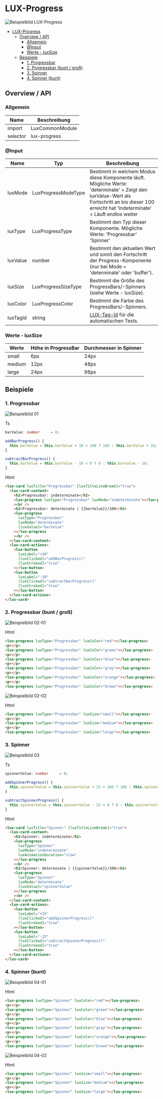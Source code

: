 # LUX-Progress

![Beispielbild LUX-Progress](https://raw.githubusercontent.com/wiki/IHK-GfI/lux-components/Versions/v16/lux‐progress-v16-img.png)

- [LUX-Progress](#lux-progress)
  - [Overview / API](#overview--api)
    - [Allgemein](#allgemein)
    - [@Input](#input)
    - [Werte - luxSize](#werte---luxsize)
  - [Beispiele](#beispiele)
    - [1. Progressbar](#1-progressbar)
    - [2. Progressbar (bunt / groß)](#2-progressbar-bunt--groß)
    - [3. Spinner](#3-spinner)
    - [4. Spinner (bunt)](#4-spinner-bunt)

## Overview / API

### Allgemein

| Name     | Beschreibung    |
| -------- | --------------- |
| import   | LuxCommonModule |
| selector | lux-progress    |

### @Input

| Name     | Typ                 | Beschreibung                                                                                                                                                                                   |
| -------- | ------------------- | ---------------------------------------------------------------------------------------------------------------------------------------------------------------------------------------------- |
| luxMode  | LuxProgressModeType | Bestimmt in welchem Modus diese Komponente läuft. Mögliche Werte: 'determinate' = Zeigt den luxValue-Wert als Fortschritt an bis dieser 100 erreicht hat 'indeterminate' = Läuft endlos weiter |
| luxType  | LuxProgressType     | Bestimmt den Typ dieser Komponente. Mögliche Werte: 'Progressbar' 'Spinner'                                                                                                                    |
| luxValue | number              | Bestimmt den aktuellen Wert und somit den Fortschritt der Progress-Komponente (nur bei Mode = 'determinate' oder 'buffer').                                                                    |
| luxSize  | LuxProgressSizeType | Bestimmt die Größe des ProgressBars/-Spinners (siehe Werte - luxSize).                                                                                                                         |
| luxColor | LuxProgressColor    | Bestimmt die Farbe des ProgressBars/-Spinners.                                                                                                                                                 |
| luxTagId | string              | [LUX-Tag-Id](luxTagId-v16#direkte-konfiguration) für die automatischen Tests.                                                                                                                  |

### Werte - luxSize

| Werte  | Höhe in ProgressBar | Durchmesser in Spinner |
| ------ | ------------------- | ---------------------- |
| small  | 6px                 | 24px                   |
| medium | 12px                | 48px                   |
| large  | 24px                | 96px                   |

## Beispiele

### 1. Progressbar

![Beispielbild 01](https://raw.githubusercontent.com/wiki/IHK-GfI/lux-components/Versions/v16/lux‐progress-v16-img-01.png)

Ts

```typescript
barValue: number     = 0;

addBarProgress() {
  this.barValue = this.barValue + 10 > 100 ? 100 : this.barValue + 10;
}

subtractBarProgress() {
  this.barValue = this.barValue - 10 < 0 ? 0 : this.barValue - 10;
}
```

Html

```html
<lux-card luxTitle="Progressbar" [luxTitleLineBreak]="true">
  <lux-card-content>
    <h2>Progressbar: indeterminate</h2>
    <lux-progress luxType="Progressbar" luxMode="indeterminate"></lux-progress
    ><br />
    <h2>Progressbar: determinate | {{barValue}}/100</h2>
    <lux-progress
      luxType="Progressbar"
      luxMode="determinate"
      [luxValue]="barValue"
    ></lux-progress
    ><br />
  </lux-card-content>
  <lux-card-actions>
    <lux-button
      luxLabel="+10"
      (luxClicked)="addBarProgress()"
      [luxStroked]="true"
    ></lux-button>
    <lux-button
      luxLabel="-10"
      (luxClicked)="subtractBarProgress()"
      [luxStroked]="true"
    ></lux-button>
  </lux-card-actions>
</lux-card>
```

### 2. Progressbar (bunt / groß)

![Beispielbild 02-01](https://raw.githubusercontent.com/wiki/IHK-GfI/lux-components/Versions/v16/lux‐progress-v16-img-02-01.png)

Html

```html
<lux-progress luxType="Progressbar" luxColor="red"></lux-progress>
<p></p>
<lux-progress luxType="Progressbar" luxColor="green"></lux-progress>
<p></p>
<lux-progress luxType="Progressbar" luxColor="blue"></lux-progress>
<p></p>
<lux-progress luxType="Progressbar" luxColor="gray"></lux-progress>
<p></p>
<lux-progress luxType="Progressbar" luxColor="orange"></lux-progress>
<p></p>
<lux-progress luxType="Progressbar" luxColor="brown"></lux-progress>
```

![Beispielbild 02-02](https://raw.githubusercontent.com/wiki/IHK-GfI/lux-components/Versions/v16/lux‐progress-v16-img-02-02.png)

Html

```html
<lux-progress luxType="Progressbar" luxSize="small"></lux-progress>
<p></p>
<lux-progress luxType="Progressbar" luxSize="medium"></lux-progress>
<p></p>
<lux-progress luxType="Progressbar" luxSize="large"></lux-progress>
```

### 3. Spinner

![Beispielbild 03](https://raw.githubusercontent.com/wiki/IHK-GfI/lux-components/Versions/v16/lux‐progress-v16-img-03.png)

Ts

```typescript
spinnerValue: number     = 0;

addSpinnerProgress() {
  this.spinnerValue = this.spinnerValue + 25 > 100 ? 100 : this.spinnerValue + 25;
}

subtractSpinnerProgress() {
  this.spinnerValue = this.spinnerValue - 25 < 0 ? 0 : this.spinnerValue - 25;
}
```

Html

```html
<lux-card luxTitle="Spinner" [luxTitleLineBreak]="true">
  <lux-card-content>
    <h2>Spinner: indeterminate</h2>
    <lux-progress
      luxType="Spinner"
      luxMode="indeterminate"
      luxAnimationDuration="slow"
    ></lux-progress
    ><br />
    <h2>Spinner: determinate | {{spinnerValue}}/100</h2>
    <lux-progress
      luxType="Spinner"
      luxMode="determinate"
      [luxValue]="spinnerValue"
    ></lux-progress
    ><br />
  </lux-card-content>
  <lux-card-actions>
    <lux-button
      luxLabel="+25"
      (luxClicked)="addSpinnerProgress()"
      [luxStroked]="true"
    ></lux-button>
    <lux-button
      luxLabel="-25"
      (luxClicked)="subtractSpinnerProgress()"
      [luxStroked]="true"
    ></lux-button>
  </lux-card-actions>
</lux-card>
```

### 4. Spinner (bunt)

![Beispielbild 04-01](https://raw.githubusercontent.com/wiki/IHK-GfI/lux-components/Versions/v16/lux‐progress-v16-img-04-01.png)

Html

```html
<lux-progress luxType="Spinner" luxColor="red"></lux-progress>
<p></p>
<lux-progress luxType="Spinner" luxColor="green"></lux-progress>
<p></p>
<lux-progress luxType="Spinner" luxColor="blue"></lux-progress>
<p></p>
<lux-progress luxType="Spinner" luxColor="gray"></lux-progress>
<p></p>
<lux-progress luxType="Spinner" luxColor="orange"></lux-progress>
<p></p>
<lux-progress luxType="Spinner" luxColor="brown"></lux-progress>
```

![Beispielbild 04-02](https://raw.githubusercontent.com/wiki/IHK-GfI/lux-components/Versions/v16/lux‐progress-v16-img-04-02.png)

Html

```html
<lux-progress luxType="Spinner" luxSize="small"></lux-progress>
<p></p>
<lux-progress luxType="Spinner" luxSize="medium"></lux-progress>
<p></p>
<lux-progress luxType="Spinner" luxSize="large"></lux-progress>
```
